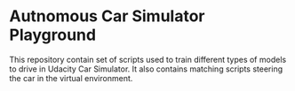# Autnomous Car Simulator Playground
This repository contain set of scripts used to train different types of models to drive in Udacity Car Simulator. It also contains matching scripts steering the car in the virtual environment.
